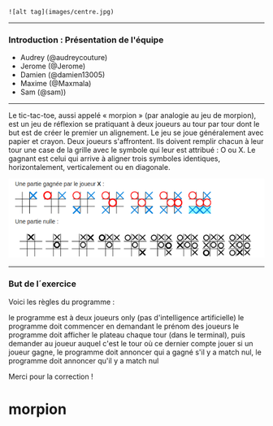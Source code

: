 	![alt tag](images/centre.jpg)

-------------

### Introduction : Présentation de l'équipe
- Audrey (@audreycouture)
- Jerome (@Jerome)
- Damien (@damien13005)
- Maxime (@Maxmala)
- Sam 	(@sam))

-------------

Le tic-tac-toe, aussi appelé « morpion » (par analogie au jeu de morpion), est un jeu de réflexion se pratiquant à deux joueurs au tour par tour dont le but est de créer le premier un alignement.
Le jeu se joue généralement avec papier et crayon.
Deux joueurs s'affrontent. Ils doivent remplir chacun à leur tour une case de la grille avec le symbole qui leur est attribué : O ou X. 
Le gagnant est celui qui arrive à aligner trois symboles identiques, horizontalement, verticalement ou en diagonale.

![alt tag](images/regle.png)

------------

### But de l´exercice

Voici les règles du programme :

le programme est à deux joueurs only (pas d'intelligence artificielle)
le programme doit commencer en demandant le prénom des joueurs
le programme doit afficher le plateau chaque tour (dans le terminal), puis demander au joueur auquel c'est le tour où ce dernier compte jouer
si un joueur gagne, le programme doit annoncer qui a gagné
s'il y a match nul, le programme doit annoncer qu'il y a match nul



Merci pour la correction ! 



# morpion
